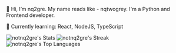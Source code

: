 👋 Hi, I’m nq2gre. My name reads like - nqtwogrey. I'm a Python and Frontend developer.

🌱 Currently learning: React, NodeJS, TypeScript

![notnq2gre's Stats](https://github-readme-stats.vercel.app/api?username=notnq2gre&theme=dark&show_icons=true&hide_border=true&count_private=false)
![notnq2gre's Streak](https://github-readme-streak-stats.herokuapp.com/?user=notnq2gre&theme=dark&hide_border=true)
<br>
![notnq2gre's Top Languages](https://github-readme-stats.vercel.app/api/top-langs/?username=notnq2gre&theme=dark&show_icons=true&hide_border=true&layout=compact)
